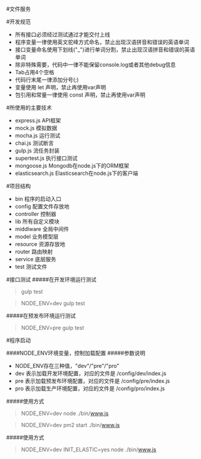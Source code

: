 #文件服务

#开发规范
- 所有接口必须经过测试通过才能交付上线
- 程序变量一律使用英文驼峰方式命名，禁止出现汉语拼音和错误的英语单词
- 接口变量命名使用下划线("_")进行单词分割，禁止出现汉语拼音和错误的英语单词
- 除非特殊需要，代码中一律不能保留console.log或者其他debug信息
- Tab占用4个空格
- 代码行末尾一律添加分号(;)
- 变量使用 let 声明，禁止再使用var声明
- 包引用和常量一律使用 const 声明，禁止再使用var声明

#所使用的主要技术
- express.js API框架
- mock.js 模拟数据
- mocha.js 运行测试
- chai.js 测试断言
- gulp.js 流任务封装
- supertest.js 执行接口测试
- mongoose.js Mongodb在node.js下的ORM框架
- elasticsearch.js Elasticsearch在node.js下的客户端

#项目结构
- bin 程序的启动入口
- config 配置文件存放地
- controller 控制器
- lib 所有自定义模块
- middlware 全局中间件
- model 业务模型层
- resource 资源存放地
- router 路由映射
- service 底层服务
- test 测试文件

#接口测试
#####在开发环境运行测试
> gulp test

> NODE_ENV=dev gulp test

#####在预发布环境运行测试
> NODE_ENV=pre gulp test

#程序启动

####NODE_ENV环境变量，控制加载配置
#####参数说明
- NODE_ENV存在三种值，"dev"/"pre"/"pro"
- dev 表示加载开发环境配置，对应的文件是 /config/dev/index.js 
- pre 表示加载预发布环境配置，对应的文件是 /config/pre/index.js
- pro 表示加载生产环境配置，对应的文件是 /config/pro/index.js

#####使用方式
> NODE_ENV=dev node ./bin/www.js

> NODE_ENV=dev pm2 start ./bin/www.js


#####使用方式
> NODE_ENV=dev INIT_ELASTIC=yes node ./bin/www.js

